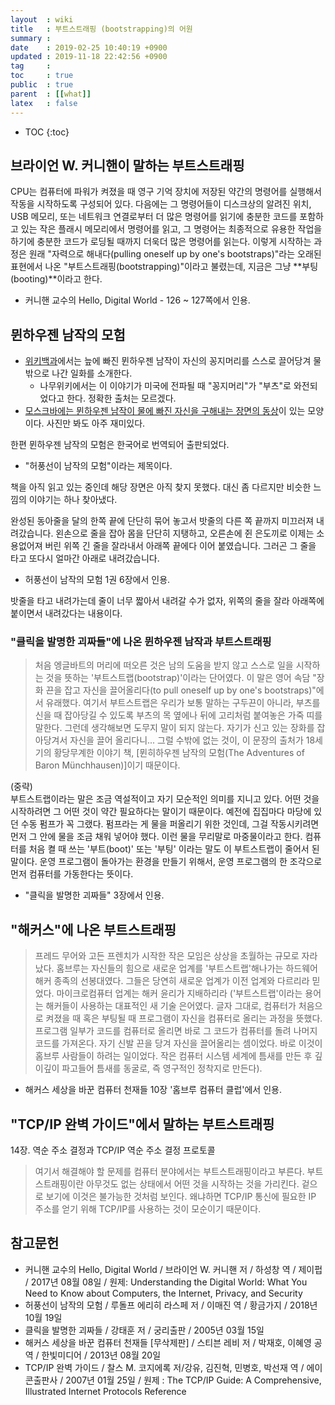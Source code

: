 ```yaml
---
layout  : wiki
title   : 부트스트래핑 (bootstrapping)의 어원
summary : 
date    : 2019-02-25 10:40:19 +0900
updated : 2019-11-18 22:42:56 +0900
tag     : 
toc     : true
public  : true
parent  : [[what]]
latex   : false
---
```

* TOC
{:toc}

## 브라이언 W. 커니핸이 말하는 부트스트래핑

>
CPU는 컴퓨터에 파워가 켜졌을 때 영구 기억 장치에 저장된 약간의 명령어를 실행해서 작동을 시작하도록 구성되어 있다.
다음에는 그 명령어들이 디스크상의 알려진 위치, USB 메모리, 또는 네트워크 연결로부터
더 많은 명령어를 읽기에 충분한 코드를 포함하고 있는 작은 플래시 메모리에서 명령어를 읽고,
그 명령어는 최종적으로 유용한 작업을 하기에 충분한 코드가 로딩될 때까지 더욱더 많은 명령어를 읽는다.
이렇게 시작하는 과정은 원래 "자력으로 해내다(pulling oneself up by one's bootstraps)"라는 오래된 표현에서 나온
"부트스트래핑(bootstrapping)"이라고 불렸는데, 지금은 그냥 **부팅(booting)**이라고 한다.

* 커니핸 교수의 Hello, Digital World - 126 ~ 127쪽에서 인용.

## 뮌하우젠 남작의 모험

* [위키백과](https://en.wikipedia.org/wiki/Bootstrapping )에서는 늪에 빠진 뮌하우젠 남작이 자신의 꽁지머리를 스스로 끌어당겨 물 밖으로 나간 일화를 소개한다.
    * 나무위키에서는 이 이야기가 미국에 전파될 때 "꽁지머리"가 "부츠"로 와전되었다고 한다. 정확한 출처는 모르겠다.
* [모스크바에는 뮌하우젠 남작이 물에 빠진 자신을 구해내는 장면의 동상](https://www.google.co.kr/search?q=moscow+baron+munchausen&lr=&complete=1&hl=ko&source=lnms&tbm=isch&sa=X&ved=0ahUKEwi4o7fJ1O3gAhWDHqYKHexhBkkQ_AUIDigB&biw=1920&bih=977 )이 있는 모양이다. 사진만 봐도 아주 재미있다.

한편 뮌하우젠 남작의 모험은 한국어로 번역되어 출판되었다.

* "허풍선이 남작의 모험"이라는 제목이다.

책을 아직 읽고 있는 중인데 해당 장면은 아직 찾지 못했다.
대신 좀 다르지만 비슷한 느낌의 이야기는 하나 찾아냈다.

>
완성된 동아줄을 달의 한쪽 끝에 단단히 묶어 놓고서 밧줄의 다른 쪽 끝까지 미끄러져 내려갔습니다.
왼손으로 줄을 잡아 몸을 단단히 지탱하고,
오른손에 쥔 은도끼로 이제는 소용없어져 버린 위쪽 긴 줄을 잘라내서 아래쪽 끝에다 이어 붙였습니다.
그러곤 그 줄을 타고 또다시 얼마간 아래로 내려갔습니다.

* 허풍선이 남작의 모험 1권 6장에서 인용.

밧줄을 타고 내려가는데 줄이 너무 짧아서 내려갈 수가 없자, 위쪽의 줄을 잘라 아래쪽에 붙이면서 내려갔다는 내용이다.


### "클릭을 발명한 괴짜들"에 나온 뮌하우젠 남작과 부트스트래핑

> 처음 엥글바트의 머리에 떠오른 것은 남의 도움을 받지 않고 스스로 일을 시작하는 것을 뜻하는
'부트스트랩(bootstrap)'이라는 단어였다.
이 말은 영어 속담 "장화 끈을 잡고 자신을 끌어올리다(to pull oneself up by one's bootstraps)"에서 유래했다.
여기서 부트스트랩은 우리가 보통 말하는 구두끈이 아니라, 부츠를 신을 때 잡아당길 수 있도록
부츠의 목 옆에나 뒤에 고리처럼 붙여놓은 가죽 띠를 말한다.
그런데 생각해보면 도무지 말이 되지 않는다.
자기가 신고 있는 장화를 잡아당겨서 자신을 끌어 올리다니...
그럴 수밖에 없는 것이, 이 문장의 출처가 18세기의 황당무계한 이야기 책,
[뮌히하우젠 남작의 모험(The Adventures of Baron Münchhausen)]이기 때문이다.

>
(중략)  
부트스트랩이라는 말은 조금 역설적이고 자기 모순적인 의미를 지니고 있다.
어떤 것을 시작하려면 그 어떤 것이 약간 필요하다는 말이기 때문이다.
예전에 집집마다 마당에 있던 수동 펌프가 꼭 그랬다.
펌프라는 게 물을 퍼올리기 위한 것인데, 그걸 작동시키려면 먼저 그 안에 물을 조금 채워 넣어야 했다.
이런 물을 무리말로 마중물이라고 한다.
컴퓨터를 처음 켤 때 쓰는 '부트(boot)' 또는 '부팅' 이라는 말도 이 부트스트랩이 줄어서 된 말이다.
운영 프로그램이 돌아가는 환경을 만들기 위해서, 운영 프로그램의 한 조각으로 먼저 컴퓨터를 가동한다는 뜻이다.

* "클릭을 발명한 괴짜들" 3장에서 인용.

## "해커스"에 나온 부트스트래핑

> 프레드 무어와 고든 프렌치가 시작한 작은 모임은 상상을 초월하는 규모로 자라났다.
홈브루는 자신들의 힘으로 새로운 업계를 '부트스트랩'해나가는 하드웨어 해커 종족의 선봉대였다.
그들은 당연히 새로운 업계가 이전 업계와 다르리라 믿었다.
마이크로컴퓨터 업계는 해커 윤리가 지배하리라
('부트스트랩'이라는 용어는 해커들이 사용하는 대표적인 새 기술 은어였다.
글자 그대로, 컴퓨터가 처음으로 켜졌을 때 혹은 부팅될 때 프로그램이 자신을 컴퓨터로 올리는 과정을 뜻했다.
프로그램 일부가 코드를 컴퓨터로 올리면 바로 그 코드가 컴퓨터를 돌려 나머지 코드를 가져온다.
자기 신발 끈을 당겨 자신을 끌어올리는 셈이었다.
바로 이것이 홈브루 사람들이 하려는 일이었다.
작은 컴퓨터 시스템 세계에 틈새를 만든 후 깊이깊이 파고들어 틈새를 동굴로,
즉 영구적인 정착지로 만든다).

* 해커스 세상을 바꾼 컴퓨터 천재들 10장 '홈브루 컴퓨터 클럽'에서 인용.

## "TCP/IP 완벽 가이드"에서 말하는 부트스트래핑

14장. 역순 주소 결정과 TCP/IP 역순 주소 결정 프로토콜

> 여기서 해결해야 할 문제를 컴퓨터 분야에서는 부트스트래핑이라고 부른다.
부트스트래핑이란 아무것도 없는 상태에서 어떤 것을 시작하는 것을 가리킨다.
겉으로 보기에 이것은 불가능한 것처럼 보인다.
왜냐하면 TCP/IP 통신에 필요한 IP 주소를 얻기 위해 TCP/IP를 사용하는 것이 모순이기 때문이다.

## 참고문헌

* 커니핸 교수의 Hello, Digital World / 브라이언 W. 커니핸 저 / 하성창 역 / 제이펍 / 2017년 08월 08일 / 원제: Understanding the Digital World: What You Need to Know about Computers, the Internet, Privacy, and Security
* 허풍선이 남작의 모험 / 루돌프 에리히 라스페 저 / 이매진 역 / 황금가지 / 2018년 10월 19일
* 클릭을 발명한 괴짜들 / 강태훈 저 / 궁리출판 / 2005년 03월 15일
* 해커스 세상을 바꾼 컴퓨터 천재들 [무삭제판] / 스티븐 레비 저 / 박재호, 이혜영 공역 / 한빛미디어 / 2013년 08월 20일
* TCP/IP 완벽 가이드 / 찰스 M. 코지에록 저/강유, 김진혁, 민병호, 박선재 역 / 에이콘출판사 / 2007년 01월 25일 / 원제 : The TCP/IP Guide: A Comprehensive, Illustrated Internet Protocols Reference


